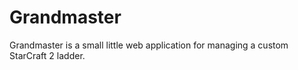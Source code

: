 # Grandmaster #

Grandmaster is a small little web application for managing a custom StarCraft 2 ladder.
